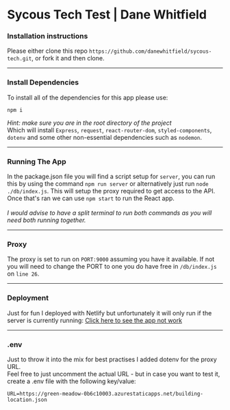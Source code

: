 # Sycous Tech Test | Dane Whitfield

### Installation instructions

Please either clone this repo `https://github.com/danewhitfield/sycous-tech.git`, or fork it and then clone.

---

### Install Dependencies

To install all of the dependencies for this app please use:

```
npm i
```

_Hint: make sure you are in the root directory of the project_
<br>
Which will install `Express`, `request`, `react-router-dom`, `styled-components`, `dotenv` and some other non-essential dependencies such as `nodemon`.

---

### Running The App

In the package.json file you will find a script setup for `server`, you can run this by using the command `npm run server` or alternatively just run `node ./db/index.js`. This will setup the proxy required to get access to the API. Once that's ran we can use `npm start` to run the React app.
<br>
<br>
_I would advise to have a split terminal to run both commands as you will need both running together._

---

### Proxy

The proxy is set to run on `PORT:9000` assuming you have it available. If not you will need to change the PORT to one you do have free in `/db/index.js` on `line 26`.

---

### Deployment

Just for fun I deployed with Netlify but unfortunately it will only run if the server is currently running:
[Click here to see the app not work](https://sycous-x-dane.netlify.app/)

---

### .env

Just to throw it into the mix for best practises I added dotenv for the proxy URL.
<br>
Feel free to just uncomment the actual URL - but in case you want to test it, create a .env file with the following key/value:
```
URL=https://green-meadow-0b6c10003.azurestaticapps.net/building-location.json
```

